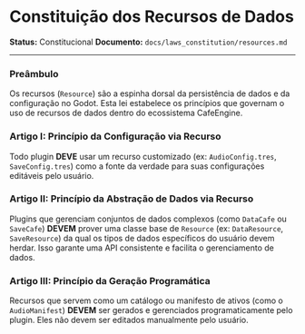 # Constituição dos Recursos de Dados

**Status:** Constitucional
**Documento:** `docs/laws_constitution/resources.md`

---

### **Preâmbulo**

Os recursos (`Resource`) são a espinha dorsal da persistência de dados e da configuração no Godot. Esta lei estabelece os princípios que governam o uso de recursos de dados dentro do ecossistema CafeEngine.

### **Artigo I: Princípio da Configuração via Recurso**

Todo plugin **DEVE** usar um recurso customizado (ex: `AudioConfig.tres`, `SaveConfig.tres`) como a fonte da verdade para suas configurações editáveis pelo usuário.

### **Artigo II: Princípio da Abstração de Dados via Recurso**

Plugins que gerenciam conjuntos de dados complexos (como `DataCafe` ou `SaveCafe`) **DEVEM** prover uma classe base de `Resource` (ex: `DataResource`, `SaveResource`) da qual os tipos de dados específicos do usuário devem herdar. Isso garante uma API consistente e facilita o gerenciamento de dados.

### **Artigo III: Princípio da Geração Programática**

Recursos que servem como um catálogo ou manifesto de ativos (como o `AudioManifest`) **DEVEM** ser gerados e gerenciados programaticamente pelo plugin. Eles não devem ser editados manualmente pelo usuário.
